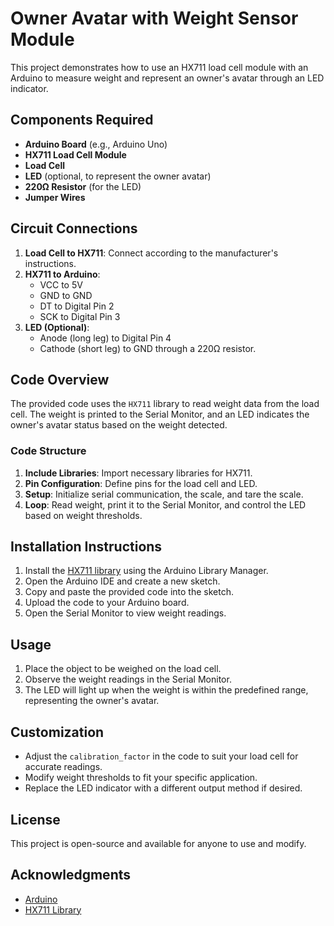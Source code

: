 # Owner Avatar with Weight Sensor Module

This project demonstrates how to use an HX711 load cell module with an Arduino to measure weight and represent an owner's avatar through an LED indicator.

## Components Required

- **Arduino Board** (e.g., Arduino Uno)
- **HX711 Load Cell Module**
- **Load Cell**
- **LED** (optional, to represent the owner avatar)
- **220Ω Resistor** (for the LED)
- **Jumper Wires**

## Circuit Connections

1. **Load Cell to HX711**: Connect according to the manufacturer's instructions.
2. **HX711 to Arduino**:
   - VCC to 5V
   - GND to GND
   - DT to Digital Pin 2
   - SCK to Digital Pin 3
3. **LED (Optional)**:
   - Anode (long leg) to Digital Pin 4
   - Cathode (short leg) to GND through a 220Ω resistor.

## Code Overview

The provided code uses the `HX711` library to read weight data from the load cell. The weight is printed to the Serial Monitor, and an LED indicates the owner's avatar status based on the weight detected.

### Code Structure

1. **Include Libraries**: Import necessary libraries for HX711.
2. **Pin Configuration**: Define pins for the load cell and LED.
3. **Setup**: Initialize serial communication, the scale, and tare the scale.
4. **Loop**: Read weight, print it to the Serial Monitor, and control the LED based on weight thresholds.

## Installation Instructions

1. Install the [HX711 library](https://github.com/bogde/HX711) using the Arduino Library Manager.
2. Open the Arduino IDE and create a new sketch.
3. Copy and paste the provided code into the sketch.
4. Upload the code to your Arduino board.
5. Open the Serial Monitor to view weight readings.

## Usage

1. Place the object to be weighed on the load cell.
2. Observe the weight readings in the Serial Monitor.
3. The LED will light up when the weight is within the predefined range, representing the owner's avatar.

## Customization

- Adjust the `calibration_factor` in the code to suit your load cell for accurate readings.
- Modify weight thresholds to fit your specific application.
- Replace the LED indicator with a different output method if desired.

## License

This project is open-source and available for anyone to use and modify.

## Acknowledgments

- [Arduino](https://www.arduino.cc/)
- [HX711 Library](https://github.com/bogde/HX711)
